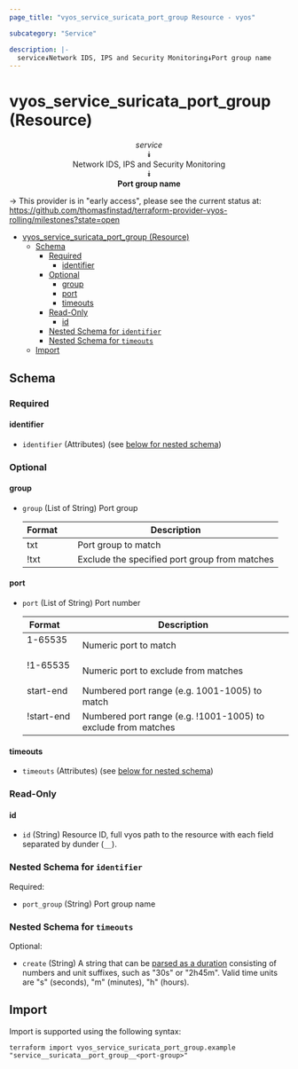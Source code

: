 ```yaml
---
page_title: "vyos_service_suricata_port_group Resource - vyos"

subcategory: "Service"

description: |-
  service⯯Network IDS, IPS and Security Monitoring⯯Port group name
---
```


# vyos_service_suricata_port_group (Resource)
<center>

*service*  
⯯  
Network IDS, IPS and Security Monitoring  
⯯  
**Port group name**


</center>

-> This provider is in "early access", please see the current status at: https://github.com/thomasfinstad/terraform-provider-vyos-rolling/milestones?state=open

<!--TOC-->

- [vyos_service_suricata_port_group (Resource)](#vyos_service_suricata_port_group-resource)
  - [Schema](#schema)
    - [Required](#required)
      - [identifier](#identifier)
    - [Optional](#optional)
      - [group](#group)
      - [port](#port)
      - [timeouts](#timeouts)
    - [Read-Only](#read-only)
      - [id](#id)
    - [Nested Schema for `identifier`](#nested-schema-for-identifier)
    - [Nested Schema for `timeouts`](#nested-schema-for-timeouts)
  - [Import](#import)

<!--TOC-->

<!-- schema generated by tfplugindocs -->
## Schema

### Required

#### identifier
- `identifier` (Attributes) (see [below for nested schema](#nestedatt--identifier))

### Optional

#### group
- `group` (List of String) Port group

    |  Format  &emsp;|  Description                                    |
    |----------|-------------------------------------------------|
    |  txt     &emsp;|  Port group to match                            |
    |  !txt    &emsp;|  Exclude the specified port group from matches  |
#### port
- `port` (List of String) Port number

    |  Format      &emsp;|  Description                                                    |
    |--------------|-----------------------------------------------------------------|
    |  1-65535     &emsp;|  Numeric port to match                                          |
    |  !1-65535    &emsp;|  Numeric port to exclude from matches                           |
    |  start-end   &emsp;|  Numbered port range (e.g. 1001-1005) to match                  |
    |  !start-end  &emsp;|  Numbered port range (e.g. !1001-1005) to exclude from matches  |
#### timeouts
- `timeouts` (Attributes) (see [below for nested schema](#nestedatt--timeouts))

### Read-Only

#### id
- `id` (String) Resource ID, full vyos path to the resource with each field separated by dunder (`__`).

<a id="nestedatt--identifier"></a>
### Nested Schema for `identifier`

Required:

- `port_group` (String) Port group name


<a id="nestedatt--timeouts"></a>
### Nested Schema for `timeouts`

Optional:

- `create` (String) A string that can be [parsed as a duration](https://pkg.go.dev/time#ParseDuration) consisting of numbers and unit suffixes, such as &#34;30s&#34; or &#34;2h45m&#34;. Valid time units are &#34;s&#34; (seconds), &#34;m&#34; (minutes), &#34;h&#34; (hours).

## Import

Import is supported using the following syntax:

```shell
terraform import vyos_service_suricata_port_group.example "service__suricata__port_group__<port-group>"
```
